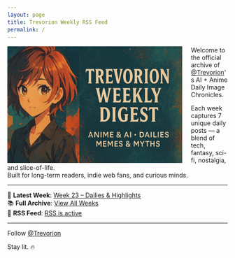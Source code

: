 ```yaml
---
layout: page
title: Trevorion Weekly RSS Feed
permalink: /
---
```


<img src="/assets/Banner.png" alt="Trevorion Weekly Digest Banner" style="width: 400px; height: auto; float: left; margin-right: 20px;" />

Welcome to the official archive of [@Trevorion](https://x.com/Trevorion)'s AI + Anime Daily Image Chronicles.

Each week captures 7 unique daily posts — a blend of tech, fantasy, sci-fi, nostalgia, and slice-of-life.  
Built for long-term readers, indie web fans, and curious minds.

---

📅 **Latest Week**: [Week 23 – Dailies & Highlights](/2025/06/02/week-23.html)  
📚 **Full Archive**: [View All Weeks](/archive/)  
📰 **RSS Feed**: [RSS is active](/feed.xml)

---

Follow [@Trevorion](https://x.com/Trevorion)  

Stay lit. 🔥

